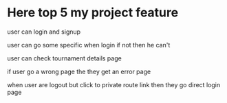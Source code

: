 # Here top 5 my project feature

user can login and signup

user can go some specific when login if not then he can't

user can check tournament details page

if user go a wrong page the they get an error page

when user are logout but click to private route link then they go direct login page
